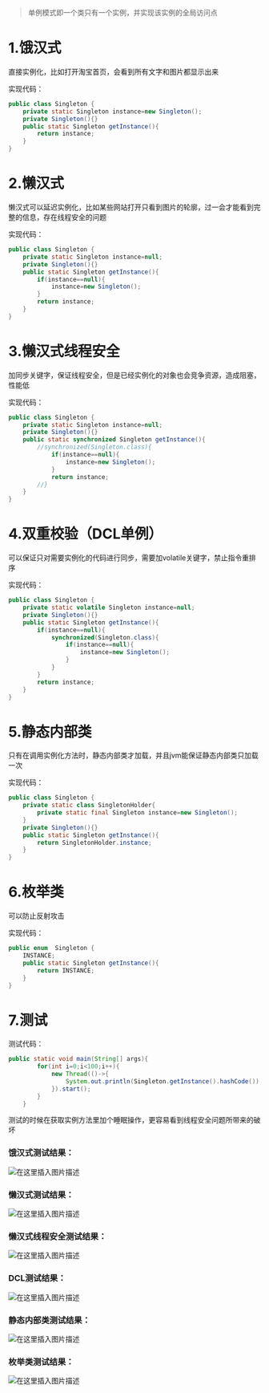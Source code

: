 > 单例模式即一个类只有一个实例，并实现该实例的全局访问点

# 1.饿汉式
直接实例化，比如打开淘宝首页，会看到所有文字和图片都显示出来

实现代码：
```java
public class Singleton {
    private static Singleton instance=new Singleton();
    private Singleton(){}
    public static Singleton getInstance(){
        return instance;
    }
}
```
# 2.懒汉式
懒汉式可以延迟实例化，比如某些网站打开只看到图片的轮廓，过一会才能看到完整的信息，存在线程安全的问题

实现代码：
```java
public class Singleton {
    private static Singleton instance=null;
    private Singleton(){}
    public static Singleton getInstance(){
        if(instance==null){
            instance=new Singleton();
        }
        return instance;
    }
}
```
# 3.懒汉式线程安全
加同步关键字，保证线程安全，但是已经实例化的对象也会竞争资源，造成阻塞，性能低

实现代码：
```java
public class Singleton {
    private static Singleton instance=null;
    private Singleton(){}
    public static synchronized Singleton getInstance(){
        //synchronized(Singleton.class){
            if(instance==null){
                instance=new Singleton();
            }
            return instance;
        //}
    }
}
```
# 4.双重校验（DCL单例）
可以保证只对需要实例化的代码进行同步，需要加volatile关键字，禁止指令重排序

实现代码：
```java
public class Singleton {
    private static volatile Singleton instance=null;
    private Singleton(){}
    public static Singleton getInstance(){
        if(instance==null){
            synchronized(Singleton.class){
                if(instance==null){               
                    instance=new Singleton();
                }
            }
        }
        return instance;
    }
}
```
# 5.静态内部类
只有在调用实例化方法时，静态内部类才加载，并且jvm能保证静态内部类只加载一次

实现代码：
```java
public class Singleton {
    private static class SingletonHolder{
        private static final Singleton instance=new Singleton();
    }
    private Singleton(){}
    public static Singleton getInstance(){        
        return SingletonHolder.instance;
    }
}
```
# 6.枚举类
可以防止反射攻击

实现代码：
```java
public enum  Singleton {
    INSTANCE;
    public static Singleton getInstance(){
        return INSTANCE;
    }
}
```
# 7.测试
测试代码：

```java
public static void main(String[] args){
        for(int i=0;i<100;i++){
            new Thread(()->{
                System.out.println(Singleton.getInstance().hashCode());
            }).start();
        }
    }
```
测试的时候在获取实例方法里加个睡眠操作，更容易看到线程安全问题所带来的破坏
### 饿汉式测试结果：
![在这里插入图片描述](1.单例模式.assets/20210328224848368.png)
### 懒汉式测试结果：
![在这里插入图片描述](1.单例模式.assets/20210328224949225.png)
### 懒汉式线程安全测试结果：
![在这里插入图片描述](1.单例模式.assets/20210328225114890.png)
### DCL测试结果：
![在这里插入图片描述](1.单例模式.assets/20210328225155659.png)
### 静态内部类测试结果：
![在这里插入图片描述](1.单例模式.assets/20210328225300261.png)
### 枚举类测试结果：
![在这里插入图片描述](1.单例模式.assets/20210328225348674.png)